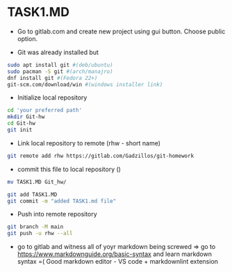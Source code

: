 # TASK1.MD

* Go to gitlab.com and create new project using gui button. Choose public option.

* Git was already installed but  

```bash
sudo apt install git #(deb/ubuntu)  
sudo pacman -S git #(arch/manajro)  
dnf install git #(Fedora 22+)  
git-scm.com/download/win #(windows installer link)  
```  

* Initialize local repository

```bash
cd 'your preferred path'
mkdir Git-hw
cd Git-hw
git init
```

* Link local repository to remote (rhw - short name)

```bash
git remote add rhw https://gitlab.com/Gadzillos/git-homework
```

* commit this file to local repository ()

```bash
mv TASK1.MD Git_hw/
```

```bash
git add TASK1.MD
git commit -m "added TASK1.md file"
```

* Push into remote repository

```bash
git branch -M main
git push -u rhw --all
```

* go to gitlab and witness all of yoyr markdown being screwed => go to https://www.markdownguide.org/basic-syntax and learn markdown syntax =(  Good markdown editor - VS code + markdownlint extension  

